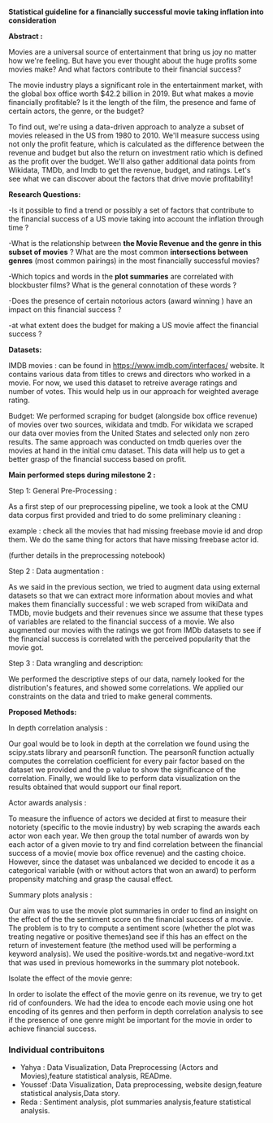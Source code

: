 **Statistical guideline for a financially successful movie taking inflation into consideration**


**Abstract :**

Movies are a universal source of entertainment that bring us joy no matter how we're feeling. But have you ever thought about the huge profits some movies make? And what factors contribute to their financial success?

The movie industry plays a significant role in the entertainment market, with the global box office worth $42.2 billion in 2019. But what makes a movie financially profitable? Is it the length of the film, the presence and fame of certain actors, the genre, or the budget?

To find out, we're using a data-driven approach to analyze a subset of movies released in the US from 1980 to 2010. We'll measure success using not only the profit feature, which is calculated as the difference between the revenue and budget but also the return on investment ratio which is defined as the profit over the budget. We'll also gather additional data points from Wikidata, TMDb, and Imdb to get the revenue, budget, and ratings. Let's see what we can discover about the factors that drive movie profitability!


**Research Questions:**

-Is it possible to find a trend or possibly a set of factors that contribute to the financial success of a US movie taking into account the inflation through time ?

-What is the relationship between **the Movie Revenue and the genre in this subset of movies** ? What are the most common **intersections between genres** (most common pairings) in the most financially successful movies?

-Which topics and words in the **plot summaries** are correlated with blockbuster films? What is the general connotation of these words ? 

-Does the presence of certain notorious actors (award winning ) have an impact on this financial success ?

-at what extent does the budget for making a US movie affect the financial success ?  



**Datasets:**

IMDB movies : can be found in https://www.imdb.com/interfaces/ website. It contains 
various data from titles to crews and directors who worked in a movie.
For now, we used this dataset to retreive average ratings and number of votes.
This would help us in our approach for weighted average rating.

Budget: We performed scraping for budget (alongside box office revenue) of movies over two sources, wikidata
and tmdb. For wikidata we scraped our data over movies from the United States
and selected only non zero results. The same approach was conducted on tmdb queries
over the movies at hand in the initial cmu dataset. This data will help us
to get a better grasp of the financial success based on profit.



**Main performed steps during milestone 2 :**



Step 1: General Pre-Processing :

As a first step of our preprocessing pipeline, we took a look at the CMU data corpus first provided and tried to do some preliminary cleaning : 

example : check all the movies that had missing freebase movie id and drop them. We do the same thing for actors that have missing freebase actor id. 

(further details in the preprocessing notebook)

Step 2 : Data augmentation :

As we said in the previous section, we tried to augment data using external datasets so that we can extract more information about movies and what makes them financially successful : we web scraped from wikiData and TMDb, movie budgets and their revenues since we assume that these types of variables are related to the financial success of a movie. We also augmented our movies with the ratings we got from IMDb datasets to see if the financial success is correlated with the perceived popularity that the movie got. 

Step 3 : Data wrangling and description:

We performed the descriptive steps of our data, namely looked for the distribution's features, and showed some correlations. We applied our constraints on the data and tried to make general comments.


**Proposed Methods:**

In depth correlation analysis :

Our goal would be to look in depth at the correlation we found using the  scipy.stats library and pearsonR function. The pearsonR function actually computes the correlation coefficient for every pair factor based on the dataset we provided and the p value to show the significance of the correlation. Finally, we would like to perform data visualization on the results obtained that would support our final report.

Actor awards analysis :

To measure the influence of actors we decided at first to measure their notoriety (specific to the movie industry) by web scraping the awards each actor won each year. We then group the total number of awards won by each actor of a given movie to try and find correlation between the financial success of a movie( movie box office revenue) and the casting choice. However, since the dataset was unbalanced we decided to encode it as a categorical variable (with or without actors that won an award) to perform propensity matching and grasp the causal effect. 

Summary plots analysis :

Our aim was to use the movie plot summaries in order to find an insight on the effect of the the sentiment score on the financial success of a movie. The problem is to try to compute a sentiment score (whether the plot was treating negative or positive themes)and see if this has an effect on the return of investement feature (the method used will be performing a keyword analysis).
We used the positive-words.txt and negative-word.txt that was used in previous homeworks in the summary plot notebook. 

Isolate the effect of the movie genre:

In order to isolate the effect of the movie genre on its revenue, we try to get rid of confounders. We had the idea to encode each movie using one hot encoding of its genres and then perform in depth correlation analysis to see if the presence of one genre might be important for the movie in order to achieve financial success. 


### Individual contribuitons

- Yahya : Data Visualization, Data Preprocessing (Actors and Movies),feature statistical analysis, READme.
- Youssef :Data Visualization, Data preprocessing, website design,feature statistical analysis,Data story. 
- Reda : Sentiment analysis, plot summaries analysis,feature statistical analysis.


